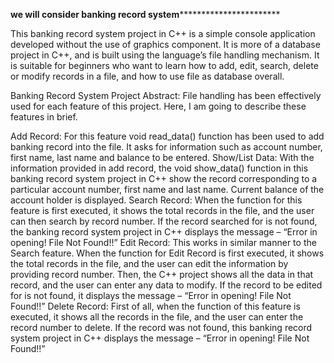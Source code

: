 ******we will consider banking record system*****************************



This banking record system project in C++ is a simple console application developed without the use of graphics component. It is more of a database project in C++, and is built using the language’s file handling mechanism. It is suitable for beginners who want to learn how to add, edit, search, delete or modify records in a file, and how to use file as database overall.



Banking Record System Project Abstract:
File handling has been effectively used for each feature of this project. Here, I am going to describe these features in brief.

Add Record:
For this feature void read_data() function has been used to add banking record into the file. It asks for information such as account number, first name, last name and balance to be entered.
Show/List Data:
With the information provided in add record, the void show_data() function in this banking record system project in C++ show the record corresponding to a particular account number, first name and last name. Current balance of the account holder is displayed.
Search Record:
When the function for this feature is first executed, it shows the total records in the file, and the user can then search by record number. If the record searched for is not found, the banking record system project in C++ displays the message – “Error in opening! File Not Found!!”
Edit Record:
This works in similar manner to the Search feature. When the function for Edit Record is first executed, it shows the total records in the file, and the user can edit the information by providing record number. Then, the C++ project shows all the data in that record, and the user can enter any data to modify. If the record to be edited for is not found, it displays the message – “Error in opening! File Not Found!!”
Delete Record:
First of all, when the function of this feature is executed, it shows all the records in the file, and the user can enter the record number to delete. If the record was not found, this banking record system project in C++ displays the message – “Error in opening! File Not Found!!”
